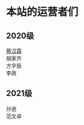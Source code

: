 # 本站的运营者们


## 2020级
[蔡汉霖](https://caihanlin.com/)<br>
胡家齐<br>方宇辰<br>李政<br>


## 2021级

孙逊<br>范文卓<br>